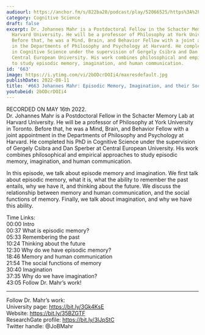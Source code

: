 ```yaml
---
audiourl: https://anchor.fm/s/822ba20/podcast/play/52066525/https%3A%2F%2Fd3ctxlq1ktw2nl.cloudfront.net%2Fstaging%2F2022-4-16%2Fd87489d3-e23f-e9d8-2bba-97565480b9a4.m4a
category: Cognitive Science
draft: false
excerpt: Dr. Johannes Mahr is a Postdoctoral Fellow in the Schacter Memory Lab at
  Harvard University. He will be a professor of Philosophy at York University in Toronto.
  Before that, he was a Mind, Brain, and Behavior Fellow with a joint appointment
  in the Departments of Philosophy and Psychology at Harvard. He completed his PhD
  in Cognitive Science under the supervision of Gergely Csibra and Dan Sperber at
  Central European University. His work combines philosophical and empirical approaches
  to study episodic memory, imagination, and human communication.
id: '663'
image: https://i.ytimg.com/vi/2bODcrDOIi4/maxresdefault.jpg
publishDate: 2022-08-11
title: '#663 Johannes Mahr: Episodic Memory, Imagination, and their Social Functions'
youtubeid: 2bODcrDOIi4
---
```

<div class="timelinks">

RECORDED ON MAY 16th 2022.  
Dr. Johannes Mahr is a Postdoctoral Fellow in the Schacter Memory Lab at Harvard University. He will be a professor of Philosophy at York University in Toronto. Before that, he was a Mind, Brain, and Behavior Fellow with a joint appointment in the Departments of Philosophy and Psychology at Harvard. He completed his PhD in Cognitive Science under the supervision of Gergely Csibra and Dan Sperber at Central European University. His work combines philosophical and empirical approaches to study episodic memory, imagination, and human communication.

In this episode, we talk about episode memory and imagination. We first talk about episodic memory, what it is, what the ability to remember the past entails, why we have it, and thinking about the future. We discuss the relationship between memory and human communication, and the social functions of memory. Finally, we talk about imagination, and why we have this ability.

Time Links:  
<time>00:00</time> Intro  
<time>00:37</time> What is episodic memory?  
<time>05:33</time> Remembering the past  
<time>10:24</time> Thinking about the future  
<time>12:30</time> Why do we have episodic memory?  
<time>18:46</time> Memory and human communication  
<time>21:54</time> The social functions of memory  
<time>30:40</time> Imagination  
<time>37:35</time> Why do we have imagination?  
<time>43:05</time> Follow Dr. Mahr’s work!

---

Follow Dr. Mahr’s work:  
University page: https://bit.ly/3Gk4KsE  
Website: https://bit.ly/35BZGTF  
ResearchGate profile: https://bit.ly/3IJpStC  
Twitter handle: @JoBMahr
</div>

